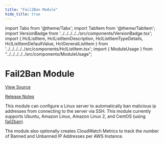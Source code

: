 ```yaml
---
title: "Fail2Ban Module"
hide_title: true
---
```


import Tabs from '@theme/Tabs';
import TabItem from '@theme/TabItem';
import VersionBadge from '../../../../../src/components/VersionBadge.tsx';
import { HclListItem, HclListItemDescription, HclListItemTypeDetails, HclListItemDefaultValue, HclGeneralListItem } from '../../../../../src/components/HclListItem.tsx';
import { ModuleUsage } from "../../../../../src/components/ModuleUsage";

<VersionBadge repoTitle="Security Modules" version="0.67.5" lastModifiedVersion="0.65.9"/>

# Fail2Ban Module

<a href="https://github.com/gruntwork-io/terraform-aws-security/tree/main/modules/fail2ban" className="link-button" title="View the source code for this module in GitHub.">View Source</a>

<a href="https://github.com/gruntwork-io/terraform-aws-security/releases/tag/v0.65.9" className="link-button" title="Release notes for only versions which impacted this module.">Release Notes</a>

This module can configure a Linux server to automatically ban malicious ip addresses from connecting to the server
via SSH. This module currently supports Ubuntu, Amazon Linux, Amazon Linux 2, and CentOS (using
[fail2ban](https://www.fail2ban.org)).

The module also optionally creates CloudWatch Metrics to track the number of Banned and Unbanned IP Addresses per AWS
Instance.


<!-- ##DOCS-SOURCER-START
{
  "originalSources": [
    "https://github.com/gruntwork-io/terraform-aws-security/tree/main/modules/fail2ban/readme.md",
    "https://github.com/gruntwork-io/terraform-aws-security/tree/main/modules/fail2ban/variables.tf",
    "https://github.com/gruntwork-io/terraform-aws-security/tree/main/modules/fail2ban/outputs.tf"
  ],
  "sourcePlugin": "module-catalog-api",
  "hash": "79751c7e3a28b2a560cf7013ebee3ced"
}
##DOCS-SOURCER-END -->
